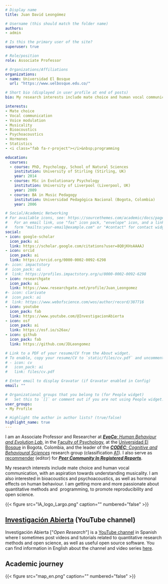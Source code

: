 ```yaml
---
# Display name
title: Juan David Leongómez

# Username (this should match the folder name)
authors:
- admin

# Is this the primary user of the site?
superuser: true

# Role/position
role: Associate Professor

# Organizations/Affiliations
organizations:
- name: Universidad El Bosque
  url: "https://www.uelbosque.edu.co/"

# Short bio (displayed in user profile at end of posts)
bio: My research interests include mate choice and human vocal communication, with an aspiration towards understanding musicality. I am also interested in bioacoustics and psychoacoustics, as well as statistics and <i class="fab fa-r-project"></i>&nbsp;programming.

interests:
- Mate choice
- Vocal communication
- Voice modulation
- Musicality
- Bioacoustics
- Psychoacoustics
- Hormones
- Statistics
- <i class="fab fa-r-project"></i>&nbsp;programming

education:
  courses:
  - course: PhD, Psychology, School of Natural Sciences
    institution: University of Stirling (Stirling, UK)
    year: 2014
  - course: MSc in Evolutionary Psychology
    institution: University of Liverpool (Liverpool, UK)
    year: 2009
  - course: BA in Music Pedagogy
    institution: Universidad Pedagógica Nacional (Bogota, Colombia)
    year: 2006

# Social/Academic Networking
# For available icons, see: https://sourcethemes.com/academic/docs/page-builder/#icons
#   For an email link, use "fas" icon pack, "envelope" icon, and a link in the
#   form "mailto:your-email@example.com" or "#contact" for contact widget.
social:
- icon: google-scholar
  icon_pack: ai
  link: https://scholar.google.com/citations?user=8Q0jKHsAAAAJ
- icon: orcid
  icon_pack: ai
  link: https://orcid.org/0000-0002-0092-6298
#- icon: impactstory
#  icon_pack: ai
#  link: https://profiles.impactstory.org/u/0000-0002-0092-6298
- icon: researchgate
  icon_pack: ai
  link: https://www.researchgate.net/profile/Juan_Leongomez
#- icon: clarivate
#  icon_pack: ai
#  link: https://www.webofscience.com/wos/author/record/387716
- icon: youtube
  icon_pack: fab
  link: https://www.youtube.com/@InvestigacionAbierta
- icon: osf
  icon_pack: ai
  link: https://osf.io/s26ax/
- icon: github
  icon_pack: fab
  link: https://github.com/JDLeongomez

# Link to a PDF of your resume/CV from the About widget.
# To enable, copy your resume/CV to `static/files/cv.pdf` and uncomment the lines below.
# - icon: cv
#   icon_pack: ai
#   link: files/cv.pdf

# Enter email to display Gravatar (if Gravatar enabled in Config)
email: ""

# Organizational groups that you belong to (for People widget)
#   Set this to `[]` or comment out if you are not using People widget.
user_groups:
- My Profile

# Highlight the author in author lists? (true/false)
highlight_name: true
---
```


I am an Associate Professor and Researcher at [***EvoCo**: Human Behaviour and Evolution Lab*](/en/team/), in the [Faculty of Psychology](https://www.unbosque.edu.co/psicologia), at the [Universidad El Bosque](https://www.unbosque.edu.co/) in Bogota, Colombia, and the leader of the [***CODEC**: Cognitive and Behavioural Sciences*](https://investigaciones.unbosque.edu.co/codec) research group (classification [A1](https://scienti.minciencias.gov.co/gruplac/jsp/visualiza/visualizagr.jsp?nro=00000000001446)). I also serve as  [recommender](https://rr.peercommunityin.org/about/recommenders) (editor) for [***Peer Community In Registered Reports***](https://rr.peercommunityin.org/).

My research interests include mate choice and human vocal communication, with an aspiration towards understanding musicality. I am also interested in bioacoustics and psychoacoustics, as well as hormonal effects on human behaviour. I am getting more and more passionate about quantitative methods and [<i class="fab fa-r-project"></i>](https://www.r-project.org/about.html)&nbsp;programming, to promote reproducibility and open science.

{{< figure src="IA_logo_Largo.png" caption="" numbered="false" >}}

## [Investigación Abierta](#posts) (YouTube channel)

Investigación Abierta ["*Open Research*"] is a [YouTube channel](https://www.youtube.com/@InvestigacionAbierta) in Spanish where I sometimes post videos and tutorials related to quantitative research methods and open science, as well as useful open source software. You can find information in English about the channel and video series [here](/en/post/).

## Academic journey 

{{< figure src="map_en.png" caption="" numbered="false" >}}

<a rel="me" hidden="hidden" href="https://mastodon.social/@jdleongomez">Mastodon</a>
